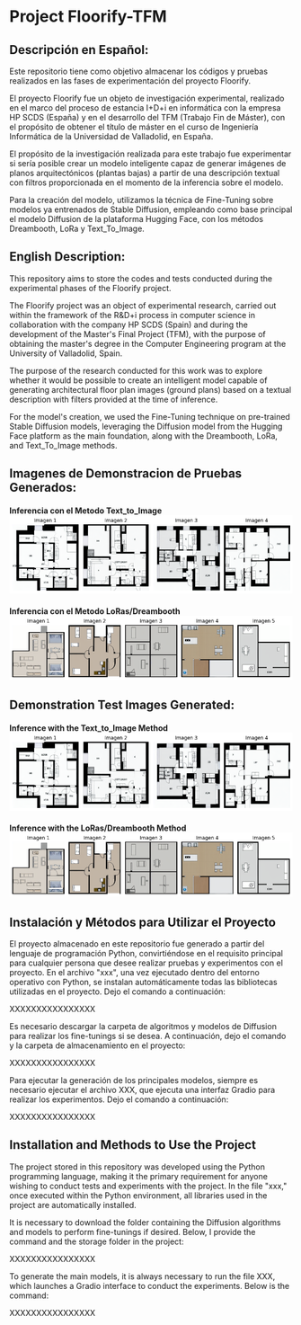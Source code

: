 # Project Floorify-TFM

## Descripción en Español:

Este repositorio tiene como objetivo almacenar los códigos y pruebas realizados en las fases de experimentación del proyecto Floorify.

El proyecto Floorify fue un objeto de investigación experimental, realizado en el marco del proceso de estancia I+D+i en informática con la empresa HP SCDS (España) y en el desarrollo del TFM (Trabajo Fin de Máster), con el propósito de obtener el título de máster en el curso de Ingeniería Informática de la Universidad de Valladolid, en España.

El propósito de la investigación realizada para este trabajo fue experimentar si sería posible crear un modelo inteligente capaz de generar imágenes de planos arquitectónicos (plantas bajas) a partir de una descripción textual con filtros proporcionada en el momento de la inferencia sobre el modelo.

Para la creación del modelo, utilizamos la técnica de Fine-Tuning sobre modelos ya entrenados de Stable Diffusion, empleando como base principal el modelo Diffusion de la plataforma Hugging Face, con los métodos Dreambooth, LoRa y Text_To_Image.

## English Description:

This repository aims to store the codes and tests conducted during the experimental phases of the Floorify project.

The Floorify project was an object of experimental research, carried out within the framework of the R&D+i process in computer science in collaboration with the company HP SCDS (Spain) and during the development of the Master's Final Project (TFM), with the purpose of obtaining the master's degree in the Computer Engineering program at the University of Valladolid, Spain.

The purpose of the research conducted for this work was to explore whether it would be possible to create an intelligent model capable of generating architectural floor plan images (ground plans) based on a textual description with filters provided at the time of inference.

For the model's creation, we used the Fine-Tuning technique on pre-trained Stable Diffusion models, leveraging the Diffusion model from the Hugging Face platform as the main foundation, along with the Dreambooth, LoRa, and Text_To_Image methods.

## Imagenes de Demonstracion de Pruebas Generados:

#### Inferencia con el Metodo Text_to_Image !["Inferencia con el Metodo Text_to_Image"](git_Img/Modelo2prompt2_TextToImage.png)

#### Inferencia con el Metodo LoRas/Dreambooth !["Inferencia con el Metodo LoRas/Dreambooth"](git_Img/Pruebas_02_LoRas.png)

## Demonstration Test Images Generated:

#### Inference with the Text_to_Image Method !["Inference with the Text_to_Image Method"](git_Img/Modelo2prompt2_TextToImage.png)

#### Inference with the LoRas/Dreambooth Method !["Inference with the LoRas/Dreambooth Method"](git_Img/Pruebas_02_LoRas.png)

## Instalación y Métodos para Utilizar el Proyecto

El proyecto almacenado en este repositorio fue generado a partir del lenguaje de programación Python, convirtiéndose en el requisito principal para cualquier persona que desee realizar pruebas y experimentos con el proyecto.
En el archivo "xxx", una vez ejecutado dentro del entorno operativo con Python, se instalan automáticamente todas las bibliotecas utilizadas en el proyecto. Dejo el comando a continuación:

XXXXXXXXXXXXXXXX

Es necesario descargar la carpeta de algoritmos y modelos de Diffusion para realizar los fine-tunings si se desea. A continuación, dejo el comando y la carpeta de almacenamiento en el proyecto:

XXXXXXXXXXXXXXXX

Para ejecutar la generación de los principales modelos, siempre es necesario ejecutar el archivo XXX, que ejecuta una interfaz Gradio para realizar los experimentos. Dejo el comando a continuación:

XXXXXXXXXXXXXXXX

## Installation and Methods to Use the Project

The project stored in this repository was developed using the Python programming language, making it the primary requirement for anyone wishing to conduct tests and experiments with the project.
In the file "xxx," once executed within the Python environment, all libraries used in the project are automatically installed.

It is necessary to download the folder containing the Diffusion algorithms and models to perform fine-tunings if desired. Below, I provide the command and the storage folder in the project:

XXXXXXXXXXXXXXXX

To generate the main models, it is always necessary to run the file XXX, which launches a Gradio interface to conduct the experiments. Below is the command:

XXXXXXXXXXXXXXXX
